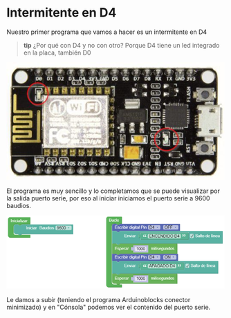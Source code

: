 # Intermitente en D4

Nuestro primer programa que vamos a hacer es un intermitente en D4

>**tip**
>¿Por qué con D4 y no con otro?
> Porque D4 tiene un led integrado en la placa, también D0

![](/assets/led.jpg)

El programa es muy sencillo y lo completamos que se puede visualizar por la salida puerto serie, por eso al iniciar iniciamos el puerto serie a 9600 baudios.

![](/assets/led2.png)

Le damos a subir (teniendo el programa Arduinoblocks conector minimizado) y en "Cónsola" podemos ver el contenido del puerto serie.
